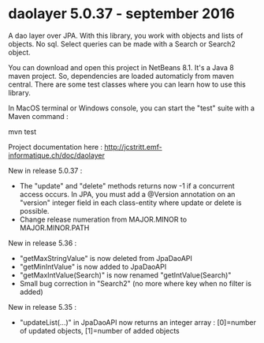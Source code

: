 # daolayer 5.0.37 - september 2016
A dao layer over JPA. With this library, you work with objects and lists of objects. No sql. Select queries can be made with a Search or Search2 object.

You can download and open this project in NetBeans 8.1. It's a Java 8 maven project. So, dependencies are loaded automaticly from maven central. There are some test classes where you can learn how to use this library.

In MacOS terminal or Windows console, you can start the "test" suite with a Maven command :

mvn test

Project documentation here :
http://jcstritt.emf-informatique.ch/doc/daolayer<br>

New in release 5.0.37 :
* The "update" and "delete" methods returns now -1 if a concurrent access occurs. In JPA, you must add a @Version annotation on an "version" integer field in each class-entity where update or delete is possible.
* Change release numeration from MAJOR.MINOR to MAJOR.MINOR.PATH

New in release 5.36 :
* "getMaxStringValue" is now deleted from JpaDaoAPI
* "getMinIntValue" is now added to JpaDaoAPI
* "getMaxIntValue(Search)" is now renamed "getIntValue(Search)"
* Small bug correction in "Search2" (no more where key when no filter is added)

New in release 5.35 :
* "updateList(...)" in JpaDaoAPI now returns an integer array : [0]=number of updated objects, [1]=number of added objects
